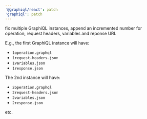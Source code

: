 ```yaml
---
'@graphiql/react': patch
'graphiql': patch
---
```


fix multiple GraphiQL instances, append an incremented number for operation, request headers, variables and reponse URI.

E.g., the first GraphiQL instance will have:
- `1operation.graphql`
- `1request-headers.json`
- `1variables.json`
- `1response.json`

The 2nd instance will have:

- `2operation.graphql`
- `2request-headers.json`
- `2variables.json`
- `2response.json`

etc.
